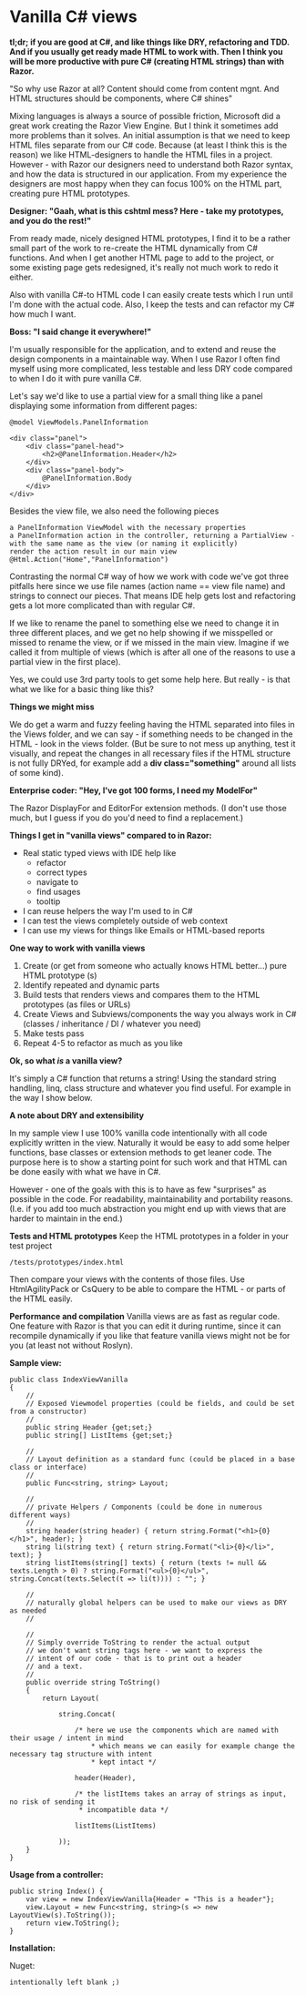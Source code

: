 Vanilla C# views
================

**tl;dr; if you are good at C#, and like things like DRY, refactoring and TDD. And if you usually get ready made HTML to work with.
Then I think you will be more productive with pure C# (creating HTML strings) than with Razor.**

"So why use Razor at all? Content should come from content mgnt. And HTML structures should be components, where C# shines"

Mixing languages is always a source of possible friction, Microsoft did a great work creating the Razor View Engine. But
I think it sometimes add more problems than it solves. An initial assumption is that we need to keep HTML files separate from
our C# code. Because (at least I think this is the reason) we like HTML-designers to handle the HTML files in a project. However -
with Razor our designers need to understand both Razor syntax, and how the data is structured in our application. From my experience
the designers are most happy when they can focus 100% on the HTML part, creating pure HTML prototypes.

**Designer: "Gaah, what is this cshtml mess? Here - take my prototypes, and you do the rest!"**

From ready made, nicely designed HTML prototypes, I find it to be a rather small part of the work to re-create the HTML dynamically
from C# functions. And when I get another HTML page to add to the project, or some existing page gets redesigned, it's really not much 
work to redo it either.

Also with vanilla C#-to HTML code I can easily create tests which I run until I'm done with the actual code. Also, I keep the tests and 
can refactor my C# how much I want.

**Boss: "I said change it everywhere!"**

I'm usually responsible for the application, and to extend and reuse the design components in a maintainable way. When I use Razor I 
often find myself using more complicated, less testable and less DRY code compared to when I do it with pure vanilla C#.

Let's say we'd like to use a partial view for a small thing like a panel displaying some information from different pages:

	@model ViewModels.PanelInformation

	<div class="panel">
		<div class="panel-head">
			<h2>@PanelInformation.Header</h2>
		</div>
		<div class="panel-body">
			@PanelInformation.Body
		</div>
	</div>

Besides the view file, we also need the following pieces

	a PanelInformation ViewModel with the necessary properties
	a PanelInformation action in the controller, returning a PartialView - with the same name as the view (or naming it explicitly)
	render the action result in our main view @Html.Action("Home","PanelInformation")

Contrasting the normal C# way of how we work with code we've got three pitfalls here since we use file names (action name == view file 
name) and strings to connect our pieces. That means IDE help gets lost and refactoring gets a lot more complicated than with regular C#.

If we like to rename the panel to something else we need to change it in three different places, and we get no help showing if we 
misspelled or missed to rename the view, or if we missed in the main view. Imagine if we called it from multiple of views (which is
after all one of the reasons to use a partial view in the first place).

Yes, we could use 3rd party tools to get some help here. But really - is that what we like for a basic thing like this?

**Things we might miss**

We do get a warm and fuzzy feeling having the HTML separated into files in the Views folder, and we can say - if something needs to 
be changed in the HTML - look in the views folder. (But be sure to not mess up anything, test it visually, and repeat the changes in 
all recessary files if the HTML structure is not fully DRYed, for example add a **div class="something"** around all lists of some kind).

**Enterprise coder: "Hey, I've got 100 forms, I need my ModelFor"**

The Razor DisplayFor and EditorFor extension methods. (I don't use those much, but I guess if you do you'd need to find a replacement.)

**Things I get in "vanilla views" compared to in Razor:**

- Real static typed views with IDE help like
	- refactor
	- correct types	
	- navigate to
	- find usages
	- tooltip
- I can reuse helpers the way I'm used to in C#
- I can test the views completely outside of web context
- I can use my views for things like Emails or HTML-based reports

**One way to work with vanilla views**

1. Create (or get from someone who actually knows HTML better...) pure HTML prototype (s)
2. Identify repeated and dynamic parts
3. Build tests that renders views and compares them to the HTML prototypes (as files or URLs)
4. Create Views and Subviews/components the way you always work in C# (classes / inheritance / DI / whatever you need)
5. Make tests pass
6. Repeat 4-5 to refactor as much as you like

**Ok, so what *is* a vanilla view?**

It's simply a C# function that returns a string! Using the standard string handling, linq, class structure and whatever you find useful. 
For example in the way I show below.

**A note about DRY and extensibility**

In my sample view I use 100% vanilla code intentionally with all code explicitly written in the view. Naturally it would be easy to 
add some helper functions, base classes or extension methods to get leaner code. The purpose here is to show a starting point for 
such work and that HTML can be done easily with what we have in C#.

However - one of the goals with this is to have as few "surprises" as possible in the code. For readability, maintainability and 
portability reasons. (I.e. if you add too much abstraction you might end up with views that are harder to maintain in the end.)

**Tests and HTML prototypes**
Keep the HTML prototypes in a folder in your test project

	/tests/prototypes/index.html

Then compare your views with the contents of those files. Use HtmlAgilityPack or CsQuery to be able to compare the HTML - or parts
of the HTML easily.

**Performance and compilation**
Vanilla views are as fast as regular code. One feature with Razor is that you can edit it during runtime, since it can recompile 
dynamically if you like that feature vanilla views might not be for you (at least not without Roslyn).

**Sample view:**

    public class IndexViewVanilla
    {
        //
        // Exposed Viewmodel properties (could be fields, and could be set from a constructor)
        //
        public string Header {get;set;}
        public string[] ListItems {get;set;}

        //
        // Layout definition as a standard func (could be placed in a base class or interface)
        //
        public Func<string, string> Layout;

        //
        // private Helpers / Components (could be done in numerous different ways)
        //
        string header(string header) { return string.Format("<h1>{0}</h1>", header); }
        string li(string text) { return string.Format("<li>{0}</li>", text); }
        string listItems(string[] texts) { return (texts != null && texts.Length > 0) ? string.Format("<ul>{0}</ul>", string.Concat(texts.Select(t => li(t)))) : ""; }

		// 
		// naturally global helpers can be used to make our views as DRY as needed
		//

        //
        // Simply override ToString to render the actual output
        // we don't want string tags here - we want to express the 
        // intent of our code - that is to print out a header
        // and a text.
        // 
        public override string ToString()
        {
            return Layout(

                string.Concat(

                    /* here we use the components which are named with their usage / intent in mind
                        * which means we can easily for example change the necessary tag structure with intent 
						* kept intact */

                    header(Header),

                    /* the listItems takes an array of strings as input, no risk of sending it 
					 * incompatible data */

                    listItems(ListItems)

                ));
        }
    }

**Usage from a controller:**

	public string Index() {	
		var view = new IndexViewVanilla{Header = "This is a header"}; 
		view.Layout = new Func<string, string>(s => new LayoutView(s).ToString());
		return view.ToString();
	}

**Installation:**

Nuget:

	intentionally left blank ;)